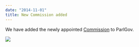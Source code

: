 ```yaml
---
date: "2014-11-01"
title: New Commission added
---
```


We have added the newly appointed [Commission](http://dev.parlgov.org/documentation/table/external_commissioner_doering/) to ParlGov.

![](/images/parliament-germany.jpg)
